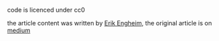 code is licenced under cc0

the article content was written by [Erik Engheim](https://erik-engheim.medium.com/),
the original article is on [medium](https://medium.com/swlh/risc-v-vector-instructions-vs-arm-and-x86-simd-8c9b17963a31)
